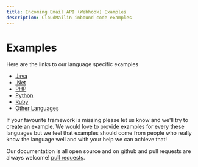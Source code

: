 ```yaml
---
title: Incoming Email API (Webhook) Examples
description: CloudMailin inbound code examples
---
```


# Examples

Here are the links to our language specific examples

 * [Java](/receiving_email/examples/java/)
 * [.Net](/receiving_email/examples/net/)
 * [PHP](/receiving_email/examples/php/)
 * [Python](/receiving_email/examples/python/)
 * [Ruby](/receiving_email/examples/ruby/)
 * [Other Languages](/receiving_email/examples/more/)

If your favourite framework is missing please let us know and we'll try to create an example. We would love to provide examples for every these languages but we feel that examples should come from people who really know the language well and with your help we can achieve that!

Our documentation is all open source and on github and pull requests are always welcome! [pull requests](https://github.com/cloudmailin/docs.cloudmailin.com).
